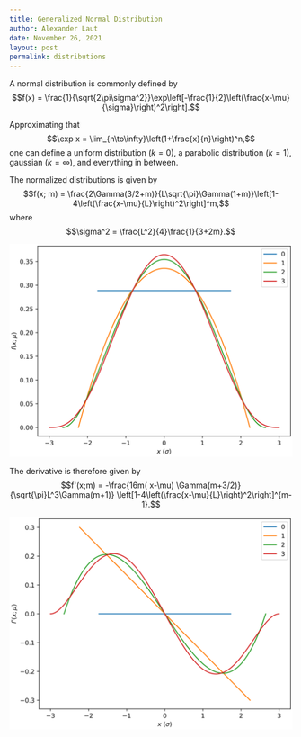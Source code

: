 ```yaml
---
title: Generalized Normal Distribution
author: Alexander Laut
date: November 26, 2021
layout: post
permalink: distributions
---
```


A normal distribution is commonly defined by
$$f(x) = \frac{1}{\sqrt{2\pi\sigma^2}}\exp\left[-\frac{1}{2}\left(\frac{x-\mu}{\sigma}\right)^2\right].$$

Approximating that
$$\exp x = \lim_{n\to\infty}\left(1+\frac{x}{n}\right)^n,$$
one can define a uniform distribution $(k=0)$, a parabolic distribution $(k=1)$, gaussian $(k=\infty)$, and everything in between.

The normalized distributions is given by 
$$f(x; m) = \frac{2\Gamma(3/2+m)}{L\sqrt{\pi}\Gamma(1+m)}\left[1-4\left(\frac{x-\mu}{L}\right)^2\right]^m,$$
where
$$\sigma^2 = \frac{L^2}{4}\frac{1}{3+2m}.$$

![Binomial Functions](../assets/binomial.0.svg)

The derivative is therefore given by
$$f'(x;m) = -\frac{16m( x-\mu) \Gamma(m+3/2)}{\sqrt{\pi}L^3\Gamma(m+1)} \left[1-4\left(\frac{x-\mu}{L}\right)^2\right]^{m-1}.$$

![Binomial Der](../assets/binomial.1.svg)